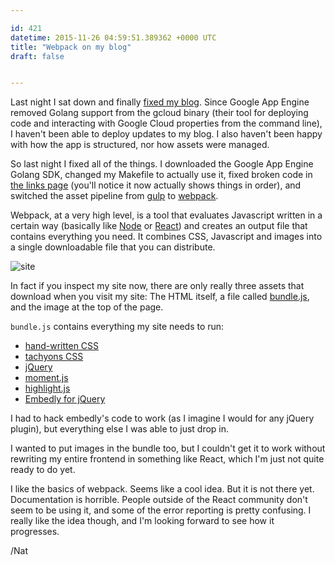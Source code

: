 ```yaml
---

id: 421
datetime: 2015-11-26 04:59:51.389362 +0000 UTC
title: "Webpack on my blog"
draft: false


---
```


Last night I sat down and finally [fixed my blog](https://github.com/icco/natnatnat/pull/7/files). Since Google App Engine removed Golang support from the gcloud binary (their tool for deploying code and interacting with Google Cloud properties from the command line), I haven't been able to deploy updates to my blog. I also haven't been happy with how the app is structured, nor how assets were managed.

So last night I fixed all of the things. I downloaded the Google App Engine Golang SDK, changed my Makefile to actually use it, fixed broken code in [the links page](https://writing.natwelch.com/links) (you'll notice it now actually shows things in order), and switched the asset pipeline from [gulp](http://gulpjs.com/) to [webpack](https://webpack.github.io/).

Webpack, at a very high level, is a tool that evaluates Javascript written in a certain way (basically like [Node](https://nodejs.org/en/) or [React](https://facebook.github.io/react/)) and creates an output file that contains everything you need. It combines CSS, Javascript and images into a single downloadable file that you can distribute.

![site](http://cl.natw.me/dvba/d)

In fact if you inspect my site now, there are only really three assets that download when you visit my site: The HTML itself, a file called [bundle.js](https://writing.natwelch.com/js/bundle.js), and the image at the top of the page.

`bundle.js` contains everything my site needs to run:

 - [hand-written CSS](https://github.com/icco/natnatnat/blob/master/src/scss/style.scss)
 - [tachyons CSS](http://tachyons.io/)
 - [jQuery](https://jquery.com/)
 - [moment.js](http://momentjs.com/)
 - [highlight.js](https://highlightjs.org/)
 - [Embedly for jQuery](https://github.com/embedly/embedly-jquery)

I had to hack embedly's code to work (as I imagine I would for any jQuery plugin), but everything else I was able to just drop in.

I wanted to put images in the bundle too, but I couldn't get it to work without rewriting my entire frontend in something like React, which I'm just not quite ready to do yet.

I like the basics of webpack. Seems like a cool idea. But it is not there yet. Documentation is horrible. People outside of the React community don't seem to be using it, and some of the error reporting is pretty confusing. I really like the idea though, and I'm looking forward to see how it progresses.

/Nat
